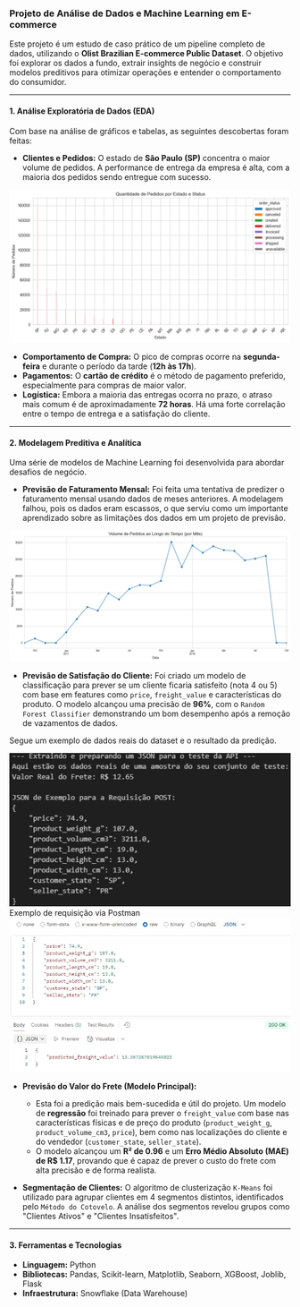 ### **Projeto de Análise de Dados e Machine Learning em E-commerce**

Este projeto é um estudo de caso prático de um pipeline completo de dados, utilizando o **Olist Brazilian E-commerce Public Dataset**. O objetivo foi explorar os dados a fundo, extrair insights de negócio e construir modelos preditivos para otimizar operações e entender o comportamento do consumidor.

---

#### **1. Análise Exploratória de Dados (EDA)**

Com base na análise de gráficos e tabelas, as seguintes descobertas foram feitas:

* **Clientes e Pedidos:** O estado de **São Paulo (SP)** concentra o maior volume de pedidos. A performance de entrega da empresa é alta, com a maioria dos pedidos sendo entregue com sucesso.
<img src="notebooks/graphics_n_images/dist_estados.png" alt="Logo do projeto">

* **Comportamento de Compra:** O pico de compras ocorre na **segunda-feira** e durante o período da tarde (**12h às 17h**).
* **Pagamentos:** O **cartão de crédito** é o método de pagamento preferido, especialmente para compras de maior valor.
* **Logística:** Embora a maioria das entregas ocorra no prazo, o atraso mais comum é de aproximadamente **72 horas**. Há uma forte correlação entre o tempo de entrega e a satisfação do cliente.

---

#### **2. Modelagem Preditiva e Analítica**

Uma série de modelos de Machine Learning foi desenvolvida para abordar desafios de negócio.

* **Previsão de Faturamento Mensal:** Foi feita uma tentativa de predizer o faturamento mensal usando dados de meses anteriores. A modelagem falhou, pois os dados eram escassos, o que serviu como um importante aprendizado sobre as limitações dos dados em um projeto de previsão.

<img src="notebooks/graphics_n_images/dist_faturamento.png" alt="Logo do projeto">

* **Previsão de Satisfação do Cliente:** Foi criado um modelo de classificação para prever se um cliente ficaria satisfeito (nota 4 ou 5) com base em features como `price`, `freight_value` e características do produto. O modelo alcançou uma precisão de **96%**, com o `Random Forest Classifier` demonstrando um bom desempenho após a remoção de vazamentos de dados.

Segue um exemplo de dados reais do dataset e o resultado da predição.

<img src="notebooks/graphics_n_images/dados_reais_API.jpg" alt="Logo do projeto">
Exemplo de requisição via Postman
<img src="notebooks/graphics_n_images/Postman_resultado.jpg" alt="Logo do projeto">

* **Previsão do Valor do Frete (Modelo Principal):**
    * Esta foi a predição mais bem-sucedida e útil do projeto. Um modelo de **regressão** foi treinado para prever o `freight_value` com base nas características físicas e de preço do produto (`product_weight_g`, `product_volume_cm3`, `price`), bem como nas localizações do cliente e do vendedor (`customer_state`, `seller_state`).
    * O modelo alcançou um **R² de 0.96** e um **Erro Médio Absoluto (MAE) de R$ 1.17**, provando que é capaz de prever o custo do frete com alta precisão e de forma realista.

* **Segmentação de Clientes:** O algoritmo de clusterização `K-Means` foi utilizado para agrupar clientes em 4 segmentos distintos, identificados pelo `Método do Cotovelo`. A análise dos segmentos revelou grupos como "Clientes Ativos" e "Clientes Insatisfeitos".

---

#### **3. Ferramentas e Tecnologias**

* **Linguagem:** Python
* **Bibliotecas:** Pandas, Scikit-learn, Matplotlib, Seaborn, XGBoost, Joblib, Flask
* **Infraestrutura:** Snowflake (Data Warehouse)
